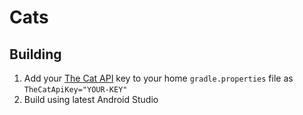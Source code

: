 # Cats
## Building
1. Add your [The Cat API](http://thecatapi.com/) key to your home `gradle.properties` file as `TheCatApiKey="YOUR-KEY"`
2. Build using latest Android Studio

